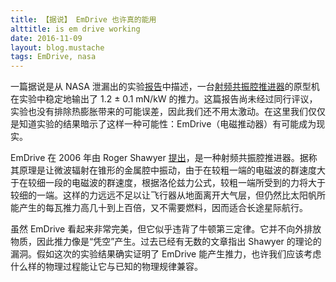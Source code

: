```yaml
---
title: 【据说】 EmDrive 也许真的能用
alttitle: is em drive working
date: 2016-11-09
layout: blog.mustache
tags: EmDrive, nasa
---
```


一篇据说是从 NASA 泄漏出的实验[报告][NASAPaper]中描述，一台[射频共振腔推进器][EMDrive]的原型机在实验中稳定地输出了 1.2 ± 0.1 mN/kW 的推力。这篇报告尚未经过同行评议，实验也没有排除热膨胀带来的可能误差，因此我们还不用太激动。在这里我们仅仅是知道实验的结果暗示了这样一种可能性：EmDrive（电磁推动器）有可能成为现实。

EmDrive 在 2006 年由 Roger Shawyer [提出][ShawerPaper]，是一种射频共振腔推进器。据称其原理是让微波辐射在锥形的金属腔中振动，由于在较粗一端的电磁波的群速度大于在较细一段的电磁波的群速度，根据洛伦兹力公式，较粗一端所受到的力将大于较细的一端。这样的力远远不足以让飞行器从地面离开大气层，但仍然比太阳帆所能产生的每瓦推力高几十到上百倍，又不需要燃料，因而适合长途星际航行。

虽然 EmDrive 看起来非常完美，但它似乎违背了牛顿第三定律。它并不向外排放物质，因此推力像是“凭空”产生。过去已经有无数的文章指出 Shawyer 的理论的漏洞。假如这次的实验结果确实证明了 EmDrive 能产生推力，也许我们应该考虑什么样的物理过程能让它与已知的物理规律兼容。

[NASAPaper]: https://drive.google.com/file/d/0B7kgKijo-p0ibm94VUY0TVktQlU/view
[EMDrive]: https://en.wikipedia.org/wiki/RF_resonant_cavity_thruster
[ShawerPaper]: https://www.newscientist.com/data/images/ns/av/shawyertheory.pdf

